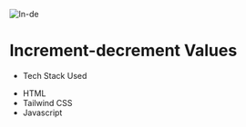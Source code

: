 ![In-de](https://user-images.githubusercontent.com/80692870/223094939-30fb75d6-ad66-4079-8ea1-bd4d68348cba.png)
# Increment-decrement Values
* <p> Tech Stack Used</p>
* HTML 
* Tailwind CSS 
* Javascript
